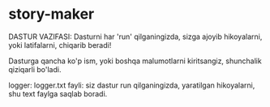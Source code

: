 # story-maker

DASTUR VAZIFASI:
Dasturni har 'run' qilganingizda, 
sizga ajoyib hikoyalarni, yoki latifalarni,
chiqarib beradi!

Dasturga qancha ko'p ism, yoki boshqa
malumotlarni kiritsangiz, shunchalik qiziqarli bo'ladi.

logger:
logger.txt fayli: siz dastur run qilganingizda,
yaratilgan hikoyalarni, shu text faylga saqlab boradi.

